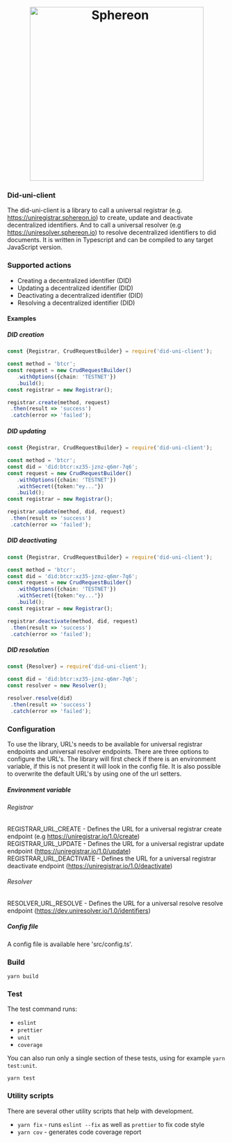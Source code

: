 <h1 align="center">
  <br>
  <a href="https://www.sphereon.com"><img src="https://sphereon.com/content/themes/sphereon/assets/img/logo.svg" alt="Sphereon" width="400"></a>
  <br>
</h1>

### Did-uni-client
The did-uni-client is a library to call a universal registrar (e.g. https://uniregistrar.sphereon.io) to create, update and deactivate decentralized identifiers. 
And to call a universal resolver (e.g https://uniresolver.sphereon.io) to resolve decentralized identifiers to did documents. It is written in Typescript and can be compiled to any target JavaScript version.

### Supported actions
 * Creating a decentralized identifier (DID)
 * Updating a decentralized identifier (DID)
 * Deactivating a decentralized identifier (DID)
 * Resolving a decentralized identifier (DID)

#### Examples

##### DID creation
 ```typescript
const {Registrar, CrudRequestBuilder} = require('did-uni-client');

const method = 'btcr';
const request = new CrudRequestBuilder()
    .withOptions({chain: 'TESTNET'})
    .build();
const registrar = new Registrar();

registrar.create(method, request) 
  .then(result => 'success')
  .catch(error => 'failed');
 ```

##### DID updating
 ```typescript
const {Registrar, CrudRequestBuilder} = require('did-uni-client');

const method = 'btcr';
const did = 'did:btcr:xz35-jznz-q6mr-7q6';
const request = new CrudRequestBuilder()
    .withOptions({chain: 'TESTNET'})
    .withSecret({token:"ey..."})
    .build();
const registrar = new Registrar();

registrar.update(method, did, request)
  .then(result => 'success')
  .catch(error => 'failed');
 ```

##### DID deactivating
 ```typescript
const {Registrar, CrudRequestBuilder} = require('did-uni-client');

const method = 'btcr';
const did = 'did:btcr:xz35-jznz-q6mr-7q6';
const request = new CrudRequestBuilder()
    .withOptions({chain: 'TESTNET'})
    .withSecret({token:"ey..."})
    .build();
const registrar = new Registrar();

registrar.deactivate(method, did, request)
  .then(result => 'success')
  .catch(error => 'failed');
 ```

##### DID resolution
 ```typescript
const {Resolver} = require('did-uni-client');

const did = 'did:btcr:xz35-jznz-q6mr-7q6';
const resolver = new Resolver();

resolver.resolve(did)
  .then(result => 'success')
  .catch(error => 'failed');
 ```

### Configuration
To use the library, URL's needs to be available for universal registrar endpoints and universal resolver endpoints. There are three options to configure the URL's.
The library will first check if there is an environment variable, if this is not present it will look in the config file. It is also possible to overwrite the default URL's by using one of the url setters.

##### Environment variable
###### Registrar
REGISTRAR_URL_CREATE - Defines the URL for a universal registrar create endpoint (e.g https://uniregistrar.io/1.0/create)  
REGISTRAR_URL_UPDATE - Defines the URL for a universal registrar update endpoint (https://uniregistrar.io/1.0/update)  
REGISTRAR_URL_DEACTIVATE - Defines the URL for a universal registrar deactivate endpoint (https://uniregistrar.io/1.0/deactivate)  

###### Resolver
RESOLVER_URL_RESOLVE - Defines the URL for a universal resolve resolve endpoint (https://dev.uniresolver.io/1.0/identifiers)  

##### Config file
A config file is available here 'src/config.ts'.

### Build
```shell
yarn build
```

### Test
The test command runs:
* `eslint`
* `prettier`
* `unit`
* `coverage`

You can also run only a single section of these tests, using for example `yarn test:unit`.
```shell
yarn test
```

### Utility scripts
There are several other utility scripts that help with development.

* `yarn fix` - runs `eslint --fix` as well as `prettier` to fix code style
* `yarn cov` - generates code coverage report
